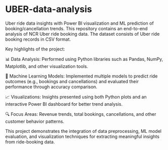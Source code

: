 # UBER-data-analysis
Uber ride data insights with Power BI visualization and ML prediction of booking/cancellation trends. 
This repository contains an end-to-end analysis of NCR Uber ride booking data. The dataset consists of Uber ride booking records in CSV format.

Key highlights of the project:

📊 Data Analysis: Performed using Python libraries such as Pandas, NumPy, Matplotlib, and other visualization tools.

🤖 Machine Learning Models: Implemented multiple models to predict ride outcomes (e.g., bookings and cancellations) and evaluated their performance through accuracy comparison.

📈 Visualizations: Insights presented using both Python plots and an interactive Power BI dashboard for better trend analysis.

🔍 Focus Areas: Revenue trends, total bookings, cancellations, and other customer behavior patterns.

This project demonstrates the integration of data preprocessing, ML model evaluation, and visualization techniques for extracting meaningful insights from ride-booking data.
